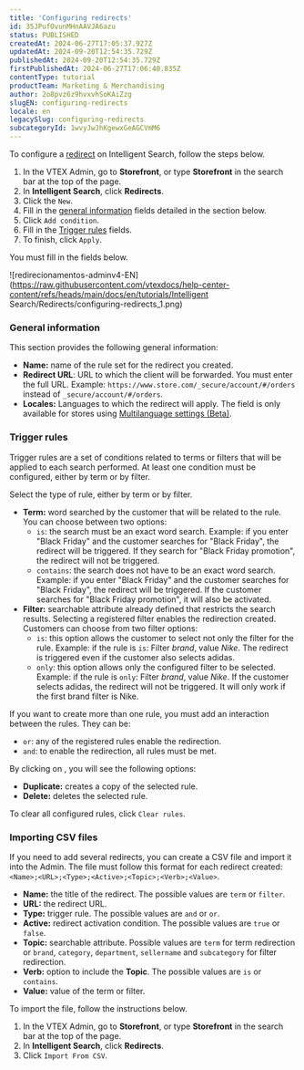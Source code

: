 ```yaml
---
title: 'Configuring redirects'
id: 35JPufOvunMHnAAVJA6azu
status: PUBLISHED
createdAt: 2024-06-27T17:05:37.927Z
updatedAt: 2024-09-20T12:54:35.729Z
publishedAt: 2024-09-20T12:54:35.729Z
firstPublishedAt: 2024-06-27T17:06:40.835Z
contentType: tutorial
productTeam: Marketing & Merchandising
author: 2o8pvz6z9hvxvhSoKAiZzg
slugEN: configuring-redirects
locale: en
legacySlug: configuring-redirects
subcategoryId: 1wvyJwJhKgewxGeAGCVmM6
---
```


To configure a [redirect](https://help.vtex.com/en/tutorial/redirects--3okF84cImJwKzcc8hxmZ2r) on Intelligent Search, follow the steps below.

1. In the VTEX Admin, go to  **Storefront**, or type  **Storefront** in the search bar at the top of the page.
2. In **Intelligent Search**, click **Redirects**.
3. Click the <i class="fas fa-plus"></i> `New`.
4. Fill in the [general information](#general-information) fields detailed in the section below.
5. Click <i class="fa-solid fa-plus"></i> `Add condition`.
6. Fill in the [Trigger rules](#trigger-rules) fields.
7. To finish, click `Apply`.

You must fill in the fields below.

![redirecionamentos-adminv4-EN](https://raw.githubusercontent.com/vtexdocs/help-center-content/refs/heads/main/docs/en/tutorials/Intelligent Search/Redirects/configuring-redirects_1.png)

### General information

This section provides the following general information:

- **Name:** name of the rule set for the redirect you created.
- **Redirect URL**: URL to which the client will be forwarded. You must enter the full URL. Example: `https://www.store.com/_secure/account/#/orders` instead of `_secure/account/#/orders`.
- **Locales:** Languages to which the redirect will apply. The field is only available for stores using [Multilanguage settings (Beta)](https://help.vtex.com/en/tutorial/vtex-intelligent-search-configuracoes-multi-idioma-beta--2WahlTESLXIJ9XBdQMdTYO).

### Trigger rules

Trigger rules are a set of conditions related to terms or filters that will be applied to each search performed. At least one condition must be configured, either by term or by filter.

Select the type of rule, either by term or by filter.

- **Term:** word searched by the customer that will be related to the rule. You can choose between two options:
    - `is`: the search must be an exact word search. Example: if you enter "Black Friday" and the customer searches for "Black Friday", the redirect will be triggered. If they search for "Black Friday promotion", the redirect will not be triggered.
    - `contains`: the search does not have to be an exact word search. Example: if you enter "Black Friday" and the customer searches for "Black Friday", the redirect will be triggered. If the customer searches for "Black Friday promotion", it will also be activated.
- **Filter:** searchable attribute already defined that restricts the search results. Selecting a registered filter enables the redirection created. Customers can choose from two filter options:
    - `is`: this option allows the customer to select not only the filter for the rule. Example: if the rule is ``is``: Filter _brand_, value _Nike_. The redirect is triggered even if the customer also selects adidas.
    - `only`: this option allows only the configured filter to be selected. Example: if the rule is ``only``: Filter _brand_, value _Nike_. If the customer selects adidas, the redirect will not be triggered. It will only work if the first brand filter is Nike.

If you want to create more than one rule, you must add an interaction between the rules. They can be:

- ``or``: any of the registered rules enable the redirection.
- ``and``: to enable the redirection, all rules must be met.

By clicking on <i class="fas fa-ellipsis-v"></i>, you will see the following options:

- <i class="fas fa-clone"></i> **Duplicate:** creates a copy of the selected rule.
- <i class="far fa-trash-alt"></i> **Delete:** deletes the selected rule.

To clear all configured rules, click `Clear rules`.

### Importing CSV files

If you need to add several redirects, you can create a CSV file and import it into the Admin. The file must follow this format for each redirect created: `<Name>;<URL>;<Type>;<Active>;<Topic>;<Verb>;<Value>`.

- **Name:** the title of the redirect. The possible values are `term` or `filter`.
- **URL:** the redirect URL.
- **Type:** trigger rule. The possible values are `and` or `or`.
- **Active:** redirect activation condition. The possible values are `true` or `false`.
- **Topic:** searchable attribute. Possible values are `term` for term redirection or `brand`, `category`, `department`, `sellername` and `subcategory` for filter redirection.
- **Verb:** option to include the **Topic**. The possible values are `is` or `contains`.
- **Value:** value of the term or filter.

To import the file, follow the instructions below.

1. In the VTEX Admin, go to  **Storefront**, or type  **Storefront** in the search bar at the top of the page.
2. In **Intelligent Search**, click **Redirects**.
3. Click `Import From CSV`.
